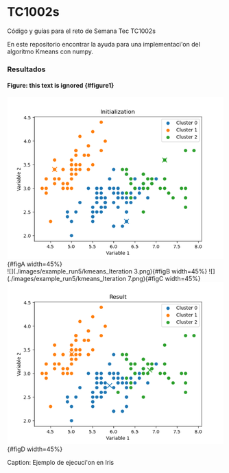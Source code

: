 # TC1002s
Código y guías para el reto de Semana Tec TC1002s

En este repositorio encontrar la ayuda para una implementaci\'on del algoritmo Kmeans con numpy.

### Resultados

#### Figure: this text is ignored {#figure1}

![](./images/example_run5/kmeans_Initialization.png){#figA width=45%}\
![](./images/example_run5/kmeans_Iteration 3.png){#figB width=45%}
![](./images/example_run5/kmeans_Iteration 7.png){#figC width=45%}
![](./images/example_run5/kmeans_Result.png){#figD width=45%}

Caption: Ejemplo de ejecuci\'on en Iris
